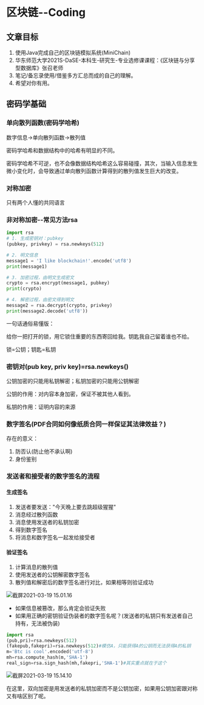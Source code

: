 # 区块链--Coding

## 文章目标

1. 使用Java完成自己的区块链模拟系统(MiniChain)
2. 华东师范大学2021S-DaSE-本科生-研究生-专业选修课课程：《区块链与分享型数据库》张召老师
3. 笔记/备忘录使用/借鉴多方汇总而成的自己的理解。
4. 希望对你有用。

## 密码学基础

### 单向散列函数(密码学哈希)

数字信息->单向散列函数->散列值

密码学哈希和数据结构中的哈希有明显的不同。

密码学哈希不可逆，也不会像数据结构哈希这么容易碰撞，其次，当输入信息发生微小变化时，会导致通过单向散列函数计算得到的散列值发生巨大的改变。

### 对称加密

只有两个人懂的共同语言

### 非对称加密--常见方法rsa

````python
import rsa
# 1. 生成密钥对：pubkey
(pubkey, privkey) = rsa.newkeys(512) 

# 2. 明文信息
message1 = 'I like blockchain!'.encode('utf8')
print(message1)

# 3. 加密过程，由明文生成密文
crypto = rsa.encrypt(message1, pubkey)
print(crypto)

# 4. 解密过程，由密文得到明文
message2 = rsa.decrypt(crypto, privkey)
print(message2.decode('utf8'))
````

一句话通俗易懂版：

给你一把打开的锁，用它锁住重要的东西寄回给我。钥匙我自己留着谁也不给。

锁=公钥；钥匙=私钥

### 密钥对(pub key, priv key)=rsa.newkeys()

公钥加密的只能用私钥解密；私钥加密的只能用公钥解密

公钥的作用：对内容本身加密，保证不被其他人看到。

私钥的作用：证明内容的来源

### 数字签名(PDF合同如何像纸质合同一样保证其法律效益？)

存在的意义：

1. 防否认(防止他不承认啊)
2. 身份鉴别

### 发送者和接受者的数字签名的流程

#### 生成签名

1. 发送者要发送："今天晚上要去跳超级猩猩"
2. 消息经过散列函数
3. 消息使用发送者的私钥加密
4. 得到数字签名
5. 将消息和数字签名一起发给接受者

#### 验证签名

1. 计算消息的散列值
2. 使用发送者的公钥解密数字签名
3. 散列值和解密后的数字签名进行对比，如果相等则验证成功

![截屏2021-03-19 15.01.16](https://tva1.sinaimg.cn/large/008eGmZEly1gop851cp8kj30oq0c6gn7.jpg)

- 如果信息被篡改，那么肯定会验证失败
- 如果用正确的密钥验证伪装者的数字签名呢？(发送者的私钥只有发送者自己持有，无法被伪装)

```python
import rsa
(pub,pri)=rsa.newkeys(512)
(fakepub,fakepri)=rsa.newkeys(512)#模仿A，只能获得A的公钥而无法获得A的私钥
m='Btc is cool'.encoded('utf-8')
mh=rsa.compute_hash(m,'SHA-1')
real_sign=rsa.sign_hash(mh,fakepri,'SHA-1')#其实重点就在于这个
```

![截屏2021-03-19 15.14.10](https://tva1.sinaimg.cn/large/008eGmZEly1gop8if3k4mj313m056mzs.jpg)

在这里，双向加密是用发送者的私钥加密而不是公钥加密，如果用公钥加密跟对称又有啥区别了呢。